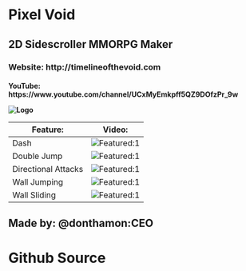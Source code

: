 <h1> Pixel Void
<h2> 2D Sidescroller MMORPG Maker
<h3> Website:
http://timelineofthevoid.com
<h4> YouTube:
https://www.youtube.com/channel/UCxMyEmkpff5QZ9DOfzPr_9w

![Logo](http://162.250.191.163/wordpress/wp-content/uploads/2021/02/Logo-with-Text-300x188.png)

Feature: | Video:
------------ | -------------
Dash | ![Featured:1](http://162.250.191.163/wordpress/wp-content/uploads/2021/02/Double-Jump.gif)
Double Jump | ![Featured:1](http://162.250.191.163/wordpress/wp-content/uploads/2021/02/Double-Jump.gif)
Directional Attacks | ![Featured:1](http://162.250.191.163/wordpress/wp-content/uploads/2021/02/Double-Jump.gif)
Wall Jumping | ![Featured:1](http://162.250.191.163/wordpress/wp-content/uploads/2021/02/Double-Jump.gif)
Wall Sliding | ![Featured:1](http://162.250.191.163/wordpress/wp-content/uploads/2021/02/Double-Jump.gif)

<h2> Made by:
@donthamon:CEO
  
# Github Source
